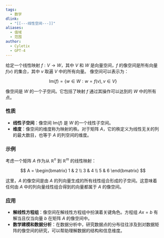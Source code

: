 ```yaml
---
tags:
  - 数学
dlink:
  - "[[---线性空间---]]"
aliases:
  - 值域
  - 范围
author:
  - Cyletix
  - GPT-4
---
```

给定一个线性映射 $f: V \rightarrow W$，其中 $V$ 和 $W$ 是向量空间，$f$ 的像空间是所有向量 $f(v)$ 的集合，其中 $v$ 取遍 $V$ 中的所有向量。
像空间可以表示为：

$$
\text{Im}(f) = \{w \in W : w = f(v), v \in V\}
$$

像空间是 $W$ 的一个子空间。它包括了映射 $f$ 通过其操作可以达到的 $W$ 中的所有点。

### 性质
- **线性子空间**：像空间 $\text{Im}(f)$ 是 $W$ 的一个线性子空间。
- **维度**：像空间的维度称为映射的秩。对于矩阵 $A$，它的秩定义为线性无关的列的最大数目，也等于 $A$ 的列空间的维度。

### 示例
考虑一个矩阵 $A$ 作为从 $\mathbb{R}^n$ 到 $\mathbb{R}^m$ 的线性映射：

$$
A = \begin{bmatrix}
1 & 2 \\
3 & 4 \\
5 & 6
\end{bmatrix}
$$

这里，$A$ 的像空间是由 $A$ 的列向量生成的所有线性组合形成的子空间。这意味着任何由 $A$ 中的列向量线性组合得到的向量都属于 $A$ 的像空间。

### 应用
- **解线性方程组**：像空间在解线性方程组中扮演着关键角色。方程组 $Ax = b$ 有解当且仅当向量 $b$ 在矩阵 $A$ 的像空间中。
- **数学建模和数据分析**：在数据分析中，研究数据点的分布往往涉及到对数据矩阵的像空间的研究，可以帮助理解数据的结构和信息维度。